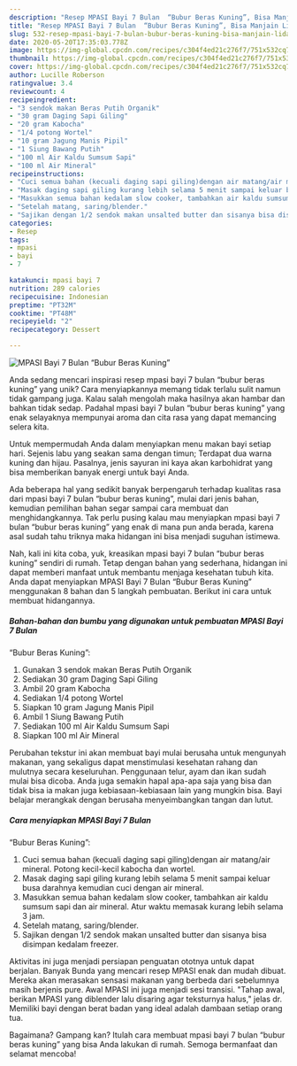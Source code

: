 ```yaml
---
description: "Resep MPASI Bayi 7 Bulan  “Bubur Beras Kuning”, Bisa Manjain Lidah"
title: "Resep MPASI Bayi 7 Bulan  “Bubur Beras Kuning”, Bisa Manjain Lidah"
slug: 532-resep-mpasi-bayi-7-bulan-bubur-beras-kuning-bisa-manjain-lidah
date: 2020-05-20T17:35:03.778Z
image: https://img-global.cpcdn.com/recipes/c304f4ed21c276f7/751x532cq70/mpasi-bayi-7-bulan-bubur-beras-kuning-foto-resep-utama.jpg
thumbnail: https://img-global.cpcdn.com/recipes/c304f4ed21c276f7/751x532cq70/mpasi-bayi-7-bulan-bubur-beras-kuning-foto-resep-utama.jpg
cover: https://img-global.cpcdn.com/recipes/c304f4ed21c276f7/751x532cq70/mpasi-bayi-7-bulan-bubur-beras-kuning-foto-resep-utama.jpg
author: Lucille Roberson
ratingvalue: 3.4
reviewcount: 4
recipeingredient:
- "3 sendok makan Beras Putih Organik"
- "30 gram Daging Sapi Giling"
- "20 gram Kabocha"
- "1/4 potong Wortel"
- "10 gram Jagung Manis Pipil"
- "1 Siung Bawang Putih"
- "100 ml Air Kaldu Sumsum Sapi"
- "100 ml Air Mineral"
recipeinstructions:
- "Cuci semua bahan (kecuali daging sapi giling)dengan air matang/air mineral. Potong kecil-kecil kabocha dan wortel."
- "Masak daging sapi giling kurang lebih selama 5 menit sampai keluar busa darahnya kemudian cuci dengan air mineral."
- "Masukkan semua bahan kedalam slow cooker, tambahkan air kaldu sumsum sapi dan air mineral. Atur waktu memasak kurang lebih selama 3 jam."
- "Setelah matang, saring/blender."
- "Sajikan dengan 1/2 sendok makan unsalted butter dan sisanya bisa disimpan kedalam freezer."
categories:
- Resep
tags:
- mpasi
- bayi
- 7

katakunci: mpasi bayi 7 
nutrition: 289 calories
recipecuisine: Indonesian
preptime: "PT32M"
cooktime: "PT48M"
recipeyield: "2"
recipecategory: Dessert

---
```



![MPASI Bayi 7 Bulan 
“Bubur Beras Kuning”](https://img-global.cpcdn.com/recipes/c304f4ed21c276f7/751x532cq70/mpasi-bayi-7-bulan-bubur-beras-kuning-foto-resep-utama.jpg)

Anda sedang mencari inspirasi resep mpasi bayi 7 bulan 
“bubur beras kuning” yang unik? Cara menyiapkannya memang tidak terlalu sulit namun tidak gampang juga. Kalau salah mengolah maka hasilnya akan hambar dan bahkan tidak sedap. Padahal mpasi bayi 7 bulan 
“bubur beras kuning” yang enak selayaknya mempunyai aroma dan cita rasa yang dapat memancing selera kita.

Untuk mempermudah Anda dalam menyiapkan menu makan bayi setiap hari. Sejenis labu yang seakan sama dengan timun; Terdapat dua warna kuning dan hijau. Pasalnya, jenis sayuran ini kaya akan karbohidrat yang bisa memberikan banyak energi untuk bayi Anda.

Ada beberapa hal yang sedikit banyak berpengaruh terhadap kualitas rasa dari mpasi bayi 7 bulan 
“bubur beras kuning”, mulai dari jenis bahan, kemudian pemilihan bahan segar sampai cara membuat dan menghidangkannya. Tak perlu pusing kalau mau menyiapkan mpasi bayi 7 bulan 
“bubur beras kuning” yang enak di mana pun anda berada, karena asal sudah tahu triknya maka hidangan ini bisa menjadi suguhan istimewa.


Nah, kali ini kita coba, yuk, kreasikan mpasi bayi 7 bulan 
“bubur beras kuning” sendiri di rumah. Tetap dengan bahan yang sederhana, hidangan ini dapat memberi manfaat untuk membantu menjaga kesehatan tubuh kita. Anda dapat menyiapkan MPASI Bayi 7 Bulan 
“Bubur Beras Kuning” menggunakan 8 bahan dan 5 langkah pembuatan. Berikut ini cara untuk membuat hidangannya.

<!--inarticleads1-->

##### Bahan-bahan dan bumbu yang digunakan untuk pembuatan MPASI Bayi 7 Bulan 
“Bubur Beras Kuning”:

1. Gunakan 3 sendok makan Beras Putih Organik
1. Sediakan 30 gram Daging Sapi Giling
1. Ambil 20 gram Kabocha
1. Sediakan 1/4 potong Wortel
1. Siapkan 10 gram Jagung Manis Pipil
1. Ambil 1 Siung Bawang Putih
1. Sediakan 100 ml Air Kaldu Sumsum Sapi
1. Siapkan 100 ml Air Mineral


Perubahan tekstur ini akan membuat bayi mulai berusaha untuk mengunyah makanan, yang sekaligus dapat menstimulasi kesehatan rahang dan mulutnya secara keseluruhan. Penggunaan telur, ayam dan ikan sudah mulai bisa dicoba. Anda juga semakin hapal apa-apa saja yang bisa dan tidak bisa ia makan juga kebiasaan-kebiasaan lain yang mungkin bisa. Bayi belajar merangkak dengan berusaha menyeimbangkan tangan dan lutut. 

<!--inarticleads2-->

##### Cara menyiapkan MPASI Bayi 7 Bulan 
“Bubur Beras Kuning”:

1. Cuci semua bahan (kecuali daging sapi giling)dengan air matang/air mineral. Potong kecil-kecil kabocha dan wortel.
1. Masak daging sapi giling kurang lebih selama 5 menit sampai keluar busa darahnya kemudian cuci dengan air mineral.
1. Masukkan semua bahan kedalam slow cooker, tambahkan air kaldu sumsum sapi dan air mineral. Atur waktu memasak kurang lebih selama 3 jam.
1. Setelah matang, saring/blender.
1. Sajikan dengan 1/2 sendok makan unsalted butter dan sisanya bisa disimpan kedalam freezer.


Aktivitas ini juga menjadi persiapan penguatan ototnya untuk dapat berjalan. Banyak Bunda yang mencari resep MPASI enak dan mudah dibuat. Mereka akan merasakan sensasi makanan yang berbeda dari sebelumnya masih berjenis pure. Awal MPASI ini juga menjadi sesi transisi. &#34;Tahap awal, berikan MPASI yang diblender lalu disaring agar teksturnya halus,&#34; jelas dr. Memiliki bayi dengan berat badan yang ideal adalah dambaan setiap orang tua. 

Bagaimana? Gampang kan? Itulah cara membuat mpasi bayi 7 bulan 
“bubur beras kuning” yang bisa Anda lakukan di rumah. Semoga bermanfaat dan selamat mencoba!
